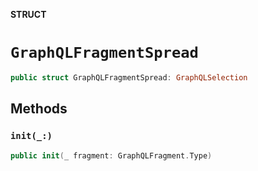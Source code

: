 **STRUCT**

# `GraphQLFragmentSpread`

```swift
public struct GraphQLFragmentSpread: GraphQLSelection
```

## Methods
### `init(_:)`

```swift
public init(_ fragment: GraphQLFragment.Type)
```
